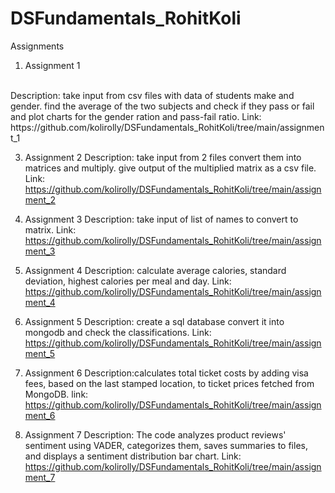 # DSFundamentals_RohitKoli

Assignments  
1. Assignment 1
 <br>
   Description: take input from csv files with data of students make and gender. find the average of the two subjects and check if they pass or fail and plot charts for the gender ration and pass-fail ratio.
   Link: https://github.com/kolirolly/DSFundamentals_RohitKoli/tree/main/assignment_1

3. Assignment 2
   Description: take input from 2 files convert them into matrices and multiply. give output of the multiplied matrix as a csv file.
   Link: https://github.com/kolirolly/DSFundamentals_RohitKoli/tree/main/assignment_2

4. Assignment 3
   Description: take input of list of names to convert to matrix.
   Link: https://github.com/kolirolly/DSFundamentals_RohitKoli/tree/main/assignment_3

5. Assignment 4
   Description: calculate average calories, standard deviation, highest calories per meal and day.
   Link: https://github.com/kolirolly/DSFundamentals_RohitKoli/tree/main/assignment_4

6. Assignment 5
   Description: create a sql database convert it into mongodb and check the classifications.
   Link: https://github.com/kolirolly/DSFundamentals_RohitKoli/tree/main/assignment_5

7. Assignment 6
   Description:calculates total ticket costs by adding visa fees, based on the last stamped location, to ticket prices fetched from MongoDB.
   link: https://github.com/kolirolly/DSFundamentals_RohitKoli/tree/main/assignment_6

8. Assignment 7
   Description: The code analyzes product reviews' sentiment using VADER, categorizes them, saves summaries to files, and displays a sentiment distribution bar chart.
   Link: https://github.com/kolirolly/DSFundamentals_RohitKoli/tree/main/assignment_7

